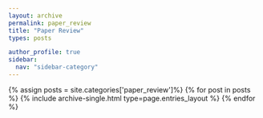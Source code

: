 ```yaml
---
layout: archive
permalink: paper_review
title: "Paper Review"
types: posts

author_profile: true
sidebar:
  nav: "sidebar-category"
---
```


{% assign posts = site.categories['paper_review']%}
{% for post in posts %}
  {% include archive-single.html type=page.entries_layout %}
{% endfor %}